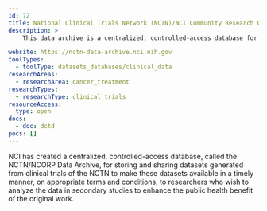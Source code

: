 ```yaml
---
id: 72
title: National Clinical Trials Network (NCTN)/NCI Community Research Oncology Program (NCORP) Data Archive
description: >
    This data archive is a centralized, controlled-access database for storing and sharing datasets generated from clinical trials of the NCTN for use in secondary studies.

website: https://nctn-data-archive.nci.nih.gov
toolTypes:
  - toolType: datasets_databases/clinical_data
researchAreas:
  - researchArea: cancer_treatment
researchTypes:
  - researchType: clinical_trials
resourceAccess:
  type: open
docs:
  - doc: dctd
pocs: []
---
```

NCI has created a centralized, controlled-access database, called the NCTN/NCORP Data Archive, for storing and sharing datasets generated from clinical trials of the NCTN to make these datasets available in a timely manner, on appropriate terms and conditions, to researchers who wish to analyze the data in secondary studies to enhance the public health benefit of the original work.